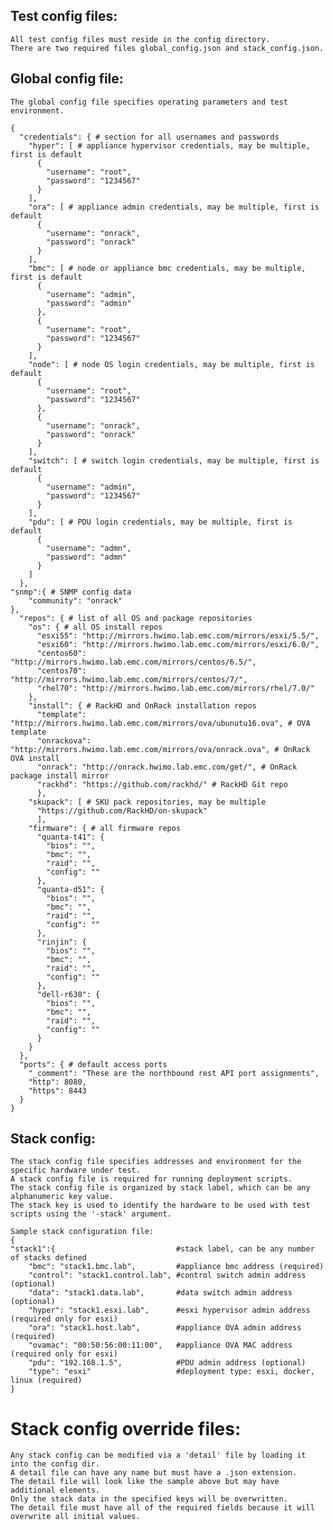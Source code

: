 ## Test config files:

    All test config files must reside in the config directory.
    There are two required files global_config.json and stack_config.json.

## Global config file:

    The global config file specifies operating parameters and test environment.

    {
      "credentials": { # section for all usernames and passwords
        "hyper": [ # appliance hypervisor credentials, may be multiple, first is default
          {
            "username": "root",
            "password": "1234567"
          }
        ],
        "ora": [ # appliance admin credentials, may be multiple, first is default
          {
            "username": "onrack",
            "password": "onrack"
          }
        ],
        "bmc": [ # node or appliance bmc credentials, may be multiple, first is default
          {
            "username": "admin",
            "password": "admin"
          },
          {
            "username": "root",
            "password": "1234567"
          }
        ],
        "node": [ # node OS login credentials, may be multiple, first is default
          {
            "username": "root",
            "password": "1234567"
          },
          {
            "username": "onrack",
            "password": "onrack"
          }
        ],
        "switch": [ # switch login credentials, may be multiple, first is default
          {
            "username": "admin",
            "password": "1234567"
          }
        ],
        "pdu": [ # PDU login credentials, may be multiple, first is default
          {
            "username": "admn",
            "password": "admn"
          }
        ]
      },
    "snmp":{ # SNMP config data
        "community": "onrack"
    },
      "repos": { # list of all OS and package repositories
        "os": { # all OS install repos
          "esxi55": "http://mirrors.hwimo.lab.emc.com/mirrors/esxi/5.5/",
          "esxi60": "http://mirrors.hwimo.lab.emc.com/mirrors/esxi/6.0/",
          "centos60": "http://mirrors.hwimo.lab.emc.com/mirrors/centos/6.5/",
          "centos70": "http://mirrors.hwimo.lab.emc.com/mirrors/centos/7/",
          "rhel70": "http://mirrors.hwimo.lab.emc.com/mirrors/rhel/7.0/"
        },
        "install": { # RackHD and OnRack installation repos
          "template": "http://mirrors.hwimo.lab.emc.com/mirrors/ova/ubunutu16.ova", # OVA template
          "onrackova": "http://mirrors.hwimo.lab.emc.com/mirrors/ova/onrack.ova", # OnRack OVA install
          "onrack": "http://onrack.hwimo.lab.emc.com/get/", # OnRack package install mirror
          "rackhd": "https://github.com/rackhd/" # RackHD Git repo
          },
        "skupack": [ # SKU pack repositories, may be multiple
          "https://github.com/RackHD/on-skupack"
          ],
        "firmware": { # all firmware repos
          "quanta-t41": {
            "bios": "",
            "bmc": "",
            "raid": "",
            "config": ""
          },
          "quanta-d51": {
            "bios": "",
            "bmc": "",
            "raid": "",
            "config": ""
          },
          "rinjin": {
            "bios": "",
            "bmc": "",
            "raid": "",
            "config": ""
          },
          "dell-r630": {
            "bios": "",
            "bmc": "",
            "raid": "",
            "config": ""
          }
        }
      },
      "ports": { # default access ports
        "_comment": "These are the northbound rest API port assignments",
        "http": 8080,
        "https": 8443
      }
    }

## Stack config:

    The stack config file specifies addresses and environment for the specific hardware under test.
    A stack config file is required for running deployment scripts.
    The stack config file is organized by stack label, which can be any alphanumeric key value.
    The stack key is used to identify the hardware to be used with test scripts using the '-stack' argument.

    Sample stack configuration file:
    {
    "stack1":{                           #stack label, can be any number of stacks defined
        "bmc": "stack1.bmc.lab",         #appliance bmc address (required)
        "control": "stack1.control.lab", #control switch admin address (optional)
        "data": "stack1.data.lab",       #data switch admin address (optional)
        "hyper": "stack1.esxi.lab",      #esxi hypervisor admin address (required only for esxi)
        "ora": "stack1.host.lab",        #appliance OVA admin address (required)
        "ovamac": "00:50:56:00:11:00",   #appliance OVA MAC address (required only for esxi)
        "pdu": "192.168.1.5",            #PDU admin address (optional)
        "type": "esxi"                   #deployment type: esxi, docker, linux (required)
    }

# Stack config override files:

    Any stack config can be modified via a 'detail' file by loading it into the config dir.
    A detail file can have any name but must have a .json extension.
    The detail file will look like the sample above but may have additional elements.
    Only the stack data in the specified keys will be overwritten.
    The detail file must have all of the required fields because it will overwrite all initial values.
